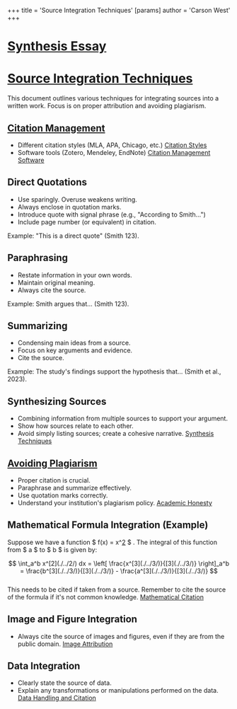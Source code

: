 +++
 title = 'Source Integration Techniques'
[params]
	author = 'Carson West'
+++
# [Synthesis Essay](./../synthesis-essay/)
# [Source Integration Techniques](./../source-integration-techniques/)

This document outlines various techniques for integrating sources into a written work.  Focus is on proper attribution and avoiding plagiarism.

## [Citation Management](./../citation-management/)

*   Different citation styles (MLA, APA, Chicago, etc.)  [Citation Styles](./../citation-styles/)
*   Software tools (Zotero, Mendeley, EndNote) [Citation Management Software](./../citation-management-software/)


## Direct Quotations

*   Use sparingly.  Overuse weakens writing.
*   Always enclose in quotation marks.
*   Introduce quote with signal phrase (e.g., "According to Smith...")
*   Include page number (or equivalent) in citation.

Example: "This is a direct quote" (Smith 123).


## Paraphrasing

*   Restate information in your own words.
*   Maintain original meaning.
*   Always cite the source.

Example: Smith argues that... (Smith 123).


## Summarizing

*   Condensing main ideas from a source.
*   Focus on key arguments and evidence.
*   Cite the source.

Example:  The study's findings support the hypothesis that... (Smith et al., 2023).


## Synthesizing Sources

*   Combining information from multiple sources to support your argument.
*   Show how sources relate to each other.
*   Avoid simply listing sources; create a cohesive narrative.  [Synthesis Techniques](./../synthesis-techniques/)


## [Avoiding Plagiarism](./../avoiding-plagiarism/)

*   Proper citation is crucial.
*   Paraphrase and summarize effectively.
*   Use quotation marks correctly.
*   Understand your institution's plagiarism policy. [Academic Honesty](./../academic-honesty/)


##  Mathematical Formula Integration (Example)

Suppose we have a function  $ f(x) = x^[2](./../2/) $ .  The integral of this function from  $ a $  to  $ b $  is given by:

 $$  \int_a^b x^[2](./../2/) dx = \left[ \frac{x^[3](./../3/)}{[3](./../3/)} \right]_a^b = \frac{b^[3](./../3/)}{[3](./../3/)} - \frac{a^[3](./../3/)}{[3](./../3/)}  $$  
This needs to be cited if taken from a source.  Remember to cite the source of the formula if it's not common knowledge.  [Mathematical Citation](./../mathematical-citation/)


##  Image and Figure Integration

*   Always cite the source of images and figures, even if they are from the public domain. [Image Attribution](./../image-attribution/)


##  Data Integration

*   Clearly state the source of data.
*   Explain any transformations or manipulations performed on the data. [Data Handling and Citation](./../data-handling-and-citation/)

